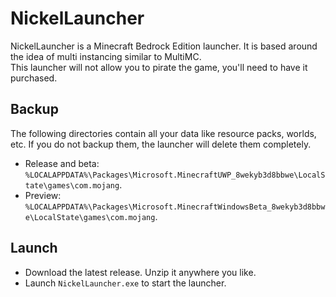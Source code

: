 # NickelLauncher
NickelLauncher is a Minecraft Bedrock Edition launcher. It is based around the idea of multi instancing similar to MultiMC.\
This launcher will not allow you to pirate the game, you'll need to have it purchased.
## Backup
The following directories contain all your data like resource packs, worlds, etc. If you do not backup them, the launcher will delete them completely.
- Release and beta: `%LOCALAPPDATA%\Packages\Microsoft.MinecraftUWP_8wekyb3d8bbwe\LocalState\games\com.mojang`.
- Preview: `%LOCALAPPDATA%\Packages\Microsoft.MinecraftWindowsBeta_8wekyb3d8bbwe\LocalState\games\com.mojang`.
## Launch
- Download the latest release. Unzip it anywhere you like.
- Launch `NickelLauncher.exe` to start the launcher.
